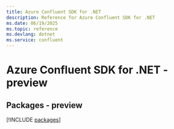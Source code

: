 ```yaml
---
title: Azure Confluent SDK for .NET
description: Reference for Azure Confluent SDK for .NET
ms.date: 06/19/2025
ms.topic: reference
ms.devlang: dotnet
ms.service: confluent
---
```

# Azure Confluent SDK for .NET - preview
## Packages - preview
[!INCLUDE [packages](confluent-index.md)]